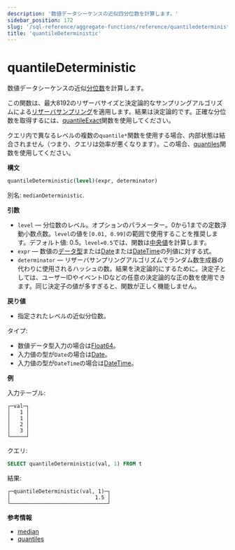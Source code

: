 ```yaml
---
description: '数値データシーケンスの近似四分位数を計算します。'
sidebar_position: 172
slug: '/sql-reference/aggregate-functions/reference/quantiledeterministic'
title: 'quantileDeterministic'
---
```





# quantileDeterministic

数値データシーケンスの近似[分位数](https://en.wikipedia.org/wiki/Quantile)を計算します。

この関数は、最大8192のリザーバサイズと決定論的なサンプリングアルゴリズムによる[リザーバサンプリング](https://en.wikipedia.org/wiki/Reservoir_sampling)を適用します。結果は決定論的です。正確な分位数を取得するには、[quantileExact](/sql-reference/aggregate-functions/reference/quantileexact#quantileexact)関数を使用してください。

クエリ内で異なるレベルの複数の`quantile*`関数を使用する場合、内部状態は結合されません（つまり、クエリは効率が悪くなります）。この場合、[quantiles](../../../sql-reference/aggregate-functions/reference/quantiles.md#quantiles)関数を使用してください。

**構文**

```sql
quantileDeterministic(level)(expr, determinator)
```

別名: `medianDeterministic`.

**引数**

- `level` — 分位数のレベル。オプションのパラメーター。0から1までの定数浮動小数点数。`level`の値を`[0.01, 0.99]`の範囲で使用することを推奨します。デフォルト値: 0.5。`level=0.5`では、関数は[中央値](https://en.wikipedia.org/wiki/Median)を計算します。
- `expr` — 数値の[データ型](/sql-reference/data-types)または[Date](../../../sql-reference/data-types/date.md)または[DateTime](../../../sql-reference/data-types/datetime.md)の列値に対する式。
- `determinator` — リザーバサンプリングアルゴリズムでランダム数生成器の代わりに使用されるハッシュの数。結果を決定論的にするために。決定子としては、ユーザーIDやイベントIDなどの任意の決定論的な正の数を使用できます。同じ決定子の値が多すぎると、関数が正しく機能しません。

**戻り値**

- 指定されたレベルの近似分位数。

タイプ:

- 数値データ型入力の場合は[Float64](../../../sql-reference/data-types/float.md)。
- 入力値の型が`Date`の場合は[Date](../../../sql-reference/data-types/date.md)。
- 入力値の型が`DateTime`の場合は[DateTime](../../../sql-reference/data-types/datetime.md)。

**例**

入力テーブル:

```text
┌─val─┐
│   1 │
│   1 │
│   2 │
│   3 │
└─────┘
```

クエリ:

```sql
SELECT quantileDeterministic(val, 1) FROM t
```

結果:

```text
┌─quantileDeterministic(val, 1)─┐
│                           1.5 │
└───────────────────────────────┘
```

**参考情報**

- [median](/sql-reference/aggregate-functions/reference/median)
- [quantiles](../../../sql-reference/aggregate-functions/reference/quantiles.md#quantiles)
